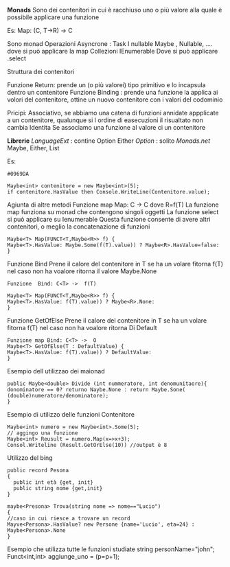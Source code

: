 **Monads**
Sono dei contenitori in cui è racchiuso uno o più valore alla quale è possibile applicare una funzione

Es:
Map: (C<T>, T->R) -> C<R>

Sono monad
Operazioni Asyncrone :
Task<T>
I nullable
Maybe<T> , Nullable<T>, ....
dove si può applicare la map
Collezioni
IEnumerable<T> Dove si può applicare .select

Struttura dei contenitori

Funzione Return: prende un (o più valorei) tipo primitivo e lo incapsula dentro un contenitore
Funzione Binding : prende una funzione la applica ai volori del contenitore, ottine un nuovo contenitore con i valori del codominio

Pricipi:
Associativo, se abbiamo una catena di funzioni annidate appplicate a un contenitore, qualunque si l  ordine di easecuzioni il risualtato non cambia
Identita Se associamo una funzione al valore ci un contenitore

**Librerie**
_LanguageExt_ : contine Option<t> Either<T>
_Option_ : solito
_Monads.net_
Maybe<T>, Either<T>, List<T>

Es:



`#0969DA`
```
Maybe<int> contenitore = new Maybe<int>(5);
if contenitore.HasValue then Console.WriteLine(Contenitore.value);
```



Agiunta di altre metodi 
Funzione map Map: C<T> ->  C<R>   dove  R=f(T)
La funzione map funziona su monad che contengono singoli oggetti
La funzione select si può applicare su Ienumerable
Questa funzione consente di avere altri contenitori, o meglio la concatenazione di funzioni
```
Maybe<T> Map(FUNCT<T,Maybe<R>> f) {
Maybe<T>.HasValue: Maybe.Some(f(T).value)) ? Maybe<R>.HasValue=false:
}
```
Funzione  Bind
Prene il calore del contenitore in T se ha un volare fitorna f(T) nel caso non ha voalore ritorna il valore Maybe<T>.None
```
Funzione  Bind: C<T> ->  f(T)

Maybe<T> Map(FUNCT<T,Maybe<R>> f) {
Maybe<T>.HasValue: f(T).value)) ? Maybe<R>.None:
}
```
Funzione  GetOfElse
Prene il calore del contenitore in T se ha un volare fitorna f(T) nel caso non ha voalore ritorna Di Default
```
Funzione map Bind: C<T> ->  O 
Maybe<T> GetOfElse(T : DefaultValue) {
Maybe<T>.HasValue: f(T).value)) ? DefaultValue:
}
```

Esempio dell utilizzao dei maìonad
```
public Maybe<double> Divide (int nummeratore, int denomunitaore){
donominatore == 0? returno Naybe.None : return Maybe.Sone( (double)numeratore/denominatore);
}
```
Esempio di utilizzo delle funzioni Contenitore
```
Maybe<int> numero = new Maybe<int>.Some(5);
// aggingo una funzione 
Maybe<int> Reusult = numero.Map(x=>x+3);
Consol.Writeline (Result.GetOrElse(10)) //output è 8
```
Utilizzo del bing
```
public record Pesona
{
  public int età {get, init}
  public string nome {get,init}
}

maybe<Presona> Trova(string nome => nome=="Lucio")
{
//caso in cui riesce a trovare un record
Mayve<Persona>.HasValue? new Persone {name='Lucio', eta=24} : Maybe<Persona>.None
}
```
Esempio che utilizza tutte le funzioni studiate
string personName="john";
Funct<int,int> aggiunge_uno = (p=p+1);
